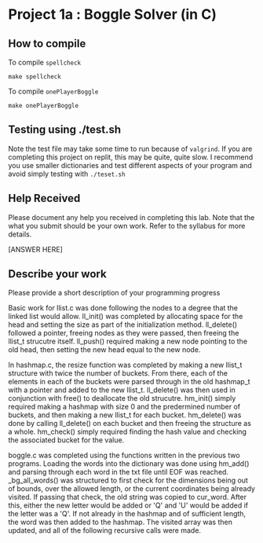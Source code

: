 # Project 1a : Boggle Solver (in C)

## How to compile

To compile `spellcheck`

```
make spellcheck
```

To compile `onePlayerBoggle`

```
make onePlayerBoggle
```

## Testing using ./test.sh

Note the test file may take some time to run because of `valgrind`. If you are completing this project on replit, this may be quite, quite slow. I recommend you use smaller dictionaries and test different aspects of your program and avoid simply testing with `./teset.sh`

## Help Received

Please document any help you received in completing this lab. Note that the what you submit should be your own work. Refer to the syllabus for more details. 

[ANSWER HERE]

## Describe your work

Please provide a short description of your programming progress

Basic work for llist.c was done following the nodes to a degree that the linked list would allow. ll_init() was completed by allocating space for the head and setting the size as part of the initialization method. ll_delete() followed a pointer, freeing nodes as they were passed, then freeing the llist_t strucutre itself. ll_push() required making a new node pointing to the old head, then setting the new head equal to the new node.

In hashmap.c, the resize function was completed by making a new llist_t structure with twice the number of buckets. From there, each of the elements in each of the buckets were parsed through in the old hashmap_t with a pointer and added to the new llist_t. ll_delete() was then used in conjunction with free() to deallocate the old strucutre. hm_init() simply required making a hashmap with size 0 and the predermined number of buckets, and then making a new llist_t for each bucket. hm_delete() was done by calling ll_delete() on each bucket and then freeing the structure as a whole. hm_check() simply required finding the hash value and checking the associated bucket for the value.

boggle.c was completed using the functions written in the previous two programs. Loading the words into the dictionary was done using hm_add() and parsing through each word in the txt file until EOF was reached. \_bg_all_words() was structured to first check for the dimensions being out of bounds, over the allowed length, or the current coordinates being already visited. If passing that check, the old string was copied to cur_word. After this, either the new letter would be added or 'Q' and 'U' would be added if the letter was a 'Q'. If not already in the hashmap and of sufficient length, the word was then added to the hashmap. The visited array was then updated, and all of the following recursive calls were made.



